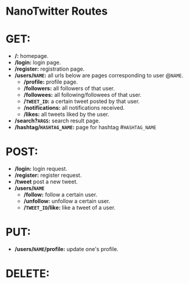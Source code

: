 # NanoTwitter Routes 


GET:
=====
* **/:** homepage.
* **/login:** login page.
* **/register:** registration page.
* **/users/`NAME`:** all urls below are pages corresponding to user @`NAME`.
  * **/profile:** profile page.
  * **/followers:** all followers of that user.
  * **/followees:** all following/followees of that user.
  * **/`TWEET_ID`:** a certain tweet posted by that user. 
  * **/notifications:** all notifications received.
  * **/likes:** all tweets liked by the user.
* **/search?`ARGS`:** search result page.
* **/hashtag/`HASHTAG_NAME`:** page for hashtag \#`HASHTAG_NAME`

POST:
=====
* **/login:** login request.
* **/register:** register request.
* **/tweet** post a new tweet.
* **/users/`NAME`**
  * **/follow:** follow a certain user. 
  * **/unfollow:** unfollow a certain user.
  * **/`TWEET_ID`/like:** like a tweet of a user.

PUT:
=====
* **/users/`NAME`/profile:** update one's profile. 

DELETE:
=====